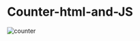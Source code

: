 # Counter-html-and-JS

![counter](https://user-images.githubusercontent.com/58632626/152145864-16c632c2-995e-48d4-bc00-9a4d1cd037f4.png)
